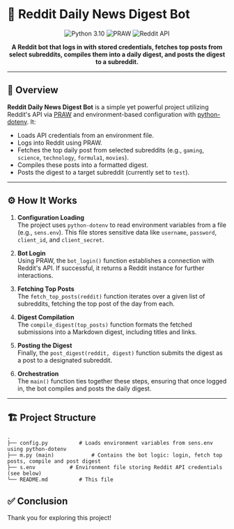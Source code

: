<!-- 
  Replace the image link below with your own banner or an image you like!
  For example, you can upload one to Imgur and link it here.
-->
# 🤖 Reddit Daily News Digest Bot

<p align="center">
  <img src="https://img.shields.io/badge/Python-3.10-blue?style=flat-square&logo=python" alt="Python 3.10"/>
  <img src="https://img.shields.io/badge/PRAW-v7.x-green?style=flat-square" alt="PRAW"/>
  <img src="https://img.shields.io/badge/API-Reddit-important?style=flat-square" alt="Reddit API"/>
</p>

<p align="center">
  <b>A Reddit bot that logs in with stored credentials, fetches top posts from select subreddits, compiles them into a daily digest, and posts the digest to a subreddit.</b>
</p>

---

## 🚀 Overview

**Reddit Daily News Digest Bot** is a simple yet powerful project utilizing Reddit's API via [PRAW](https://praw.readthedocs.io/) and environment-based configuration with [python-dotenv](https://pypi.org/project/python-dotenv/). It:

- Loads API credentials from an environment file.
- Logs into Reddit using PRAW.
- Fetches the top daily post from selected subreddits (e.g., `gaming`, `science`, `technology`, `formula1`, `movies`).
- Compiles these posts into a formatted digest.
- Posts the digest to a target subreddit (currently set to `test`).

---

## ⚙️ How It Works

1. **Configuration Loading**  
   The project uses `python-dotenv` to read environment variables from a file (e.g., `sens.env`). This file stores sensitive data like `username`, `password`, `client_id`, and `client_secret`.

2. **Bot Login**  
   Using PRAW, the `bot_login()` function establishes a connection with Reddit's API. If successful, it returns a Reddit instance for further interactions.

3. **Fetching Top Posts**  
   The `fetch_top_posts(reddit)` function iterates over a given list of subreddits, fetching the top post of the day from each.

4. **Digest Compilation**  
   The `compile_digest(top_posts)` function formats the fetched submissions into a Markdown digest, including titles and links.

5. **Posting the Digest**  
   Finally, the `post_digest(reddit, digest)` function submits the digest as a post to a designated subreddit.

6. **Orchestration**  
   The `main()` function ties together these steps, ensuring that once logged in, the bot compiles and posts the daily digest.

---

## 🏗️ Project Structure

```plaintext
.
├── config.py          # Loads environment variables from sens.env using python-dotenv
├── m.py (main)            # Contains the bot logic: login, fetch top posts, compile and post digest
├── s.env           # Environment file storing Reddit API credentials (see below)
└── README.md          # This file
```
## ✅ Conclusion

Thank you for exploring this project!

